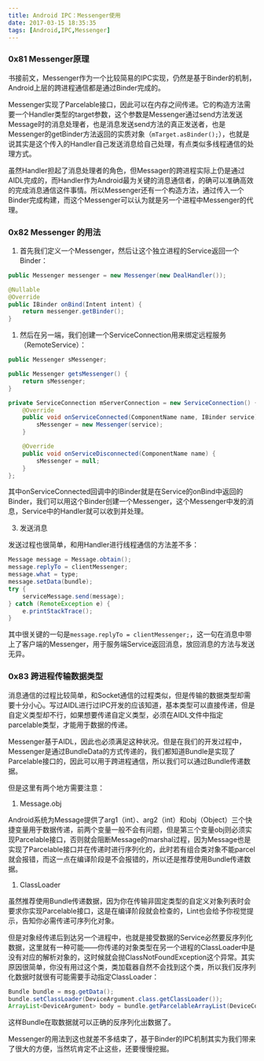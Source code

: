 ```yaml
---
title: Android IPC：Messenger使用
date: 2017-03-15 18:35:35
tags: [Android,IPC,Messenger]
---
```


### 0x81 Messenger原理

书接前文，Messenger作为一个比较简易的IPC实现，仍然是基于Binder的机制，Android上层的跨进程通信都是通过Binder完成的。

Messenger实现了Parcelable接口，因此可以在内存之间传递。它的构造方法需要一个Handler类型的target参数，这个参数是Messenger通过send方法发送Message时的消息处理者，也是消息发送send方法的真正发送者，也是Messenger的getBinder方法返回的实质对象（`mTarget.asBinder();`），也就是说其实是这个传入的Handler自己发送消息给自己处理，有点类似多线程通信的处理方式。

虽然Handler担起了消息处理者的角色，但Messager的跨进程实际上仍是通过AIDL完成的，而Handler作为Android最为关键的消息通信者，的确可以准确高效的完成消息通信这件事情。所以Messenger还有一个构造方法，通过传入一个Binder完成构建，而这个Messenger可以认为就是另一个进程中Messenger的代理。

### 0x82 Messenger 的用法

1. 首先我们定义一个Messenger，然后让这个独立进程的Service返回一个Binder：

```Java
public Messenger messenger = new Messenger(new DealHandler());

@Nullable
@Override
public IBinder onBind(Intent intent) {
    return messenger.getBinder();
}
```

1. 然后在另一端，我们创建一个ServiceConnection用来绑定远程服务（RemoteService）：

```Java
public Messenger sMessenger;

public Messenger getsMessenger() {
    return sMessenger;
}

private ServiceConnection mServerConnection = new ServiceConnection() {
    @Override
    public void onServiceConnected(ComponentName name, IBinder service) {
        sMessenger = new Messenger(service);
    }

    @Override
    public void onServiceDisconnected(ComponentName name) {
        sMessenger = null;
    }
};
```

其中onServiceConnected回调中的IBinder就是在Service的onBind中返回的Binder，我们可以用这个Binder创建一个Messenger，这个Messenger中发的消息，Service中的Handler就可以收到并处理。

3. 发送消息

发送过程也很简单，和用Handler进行线程通信的方法差不多：

```Java
Message message = Message.obtain();
message.replyTo = clientMessenger;
message.what = type;
message.setData(bundle);
try {
    serviceMessage.send(message);
} catch (RemoteException e) {
    e.printStackTrace();
}
```

其中很关键的一句是`message.replyTo = clientMessenger;`，这一句在消息中带上了客户端的Messenger，用于服务端Service返回消息，放回消息的方法与发送无异。

<!--more-->

### 0x83 跨进程传输数据类型

消息通信的过程比较简单，和Socket通信的过程类似，但是传输的数据类型却需要十分小心。写过AIDL进行过IPC开发的应该知道，基本类型可以直接传递，但是自定义类型却不行，如果想要传递自定义类型，必须在AIDL文件中指定parcelable类型，才能用于数据的传递。

Messenger基于AIDL，因此也必须满足这种状况。但是在我们的开发过程中，Messenger是通过BundleData的方式传递的，我们都知道Bundle是实现了Parcelable接口的，因此可以用于跨进程通信，所以我们可以通过Bundle传递数据。

但是这里有两个地方需要注意：

1. Message.obj

Android系统为Message提供了arg1（int）、arg2（int）和obj（Object）三个快捷变量用于数据传递，前两个变量一般不会有问题，但是第三个变量obj则必须实现Parcelable接口，否则就会阻断Message的marshal过程，因为Message也是实现了Parcelable接口并在传递时进行序列化的，此时若有组合类对象不能parcel就会报错，而这一点在编译阶段是不会报错的，所以还是推荐使用Bundle传递数据。

1. ClassLoader

虽然推荐使用Bundle传递数据，因为你在传输非固定类型的自定义对象列表时会要求你实现Parcelable接口，这是在编译阶段就会检查的，Lint也会给予你视觉提示，告知你必需传递可序列化对象。

但是对象经传递后到达另一个进程中，也就是接受数据的Service必然要反序列化数据，这里就有一种可能——你传递的对象类型在另一个进程的ClassLoader中是没有对应的解析对象的，这时候就会抛ClassNotFoundException这个异常。其实原因很简单，你没有用过这个类，类加载器自然不会找到这个类，所以我们反序列化数据时就很有可能需要手动指定ClassLoader：

```Java
Bundle bundle = msg.getData();
bundle.setClassLoader(DeviceArgument.class.getClassLoader());
ArrayList<DeviceArgument> body = bundle.getParcelableArrayList(DeviceControlConstant.SEND_GROUP_CONTROL_COMMAND_BODY);
```

这样Bundle在取数据就可以正确的反序列化出数据了。

Messenger的用法到这也就差不多结束了，基于Binder的IPC机制其实为我们带来了很大的方便，当然坑肯定不止这些，还要慢慢挖掘。
